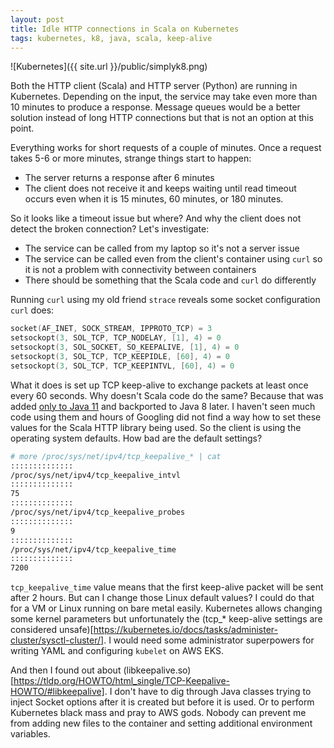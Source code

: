 ```yaml
---
layout: post
title: Idle HTTP connections in Scala on Kubernetes
tags: kubernetes, k8, java, scala, keep-alive
---
```


![Kubernetes]({{ site.url }}/public/simplyk8.png)

Both the HTTP client (Scala) and HTTP server (Python) are running in Kubernetes. Depending on the input, the service may take even more than 10 minutes to produce a response. Message queues would be a better solution instead of long HTTP connections but that is not an option at this point.

Everything works for short requests of a couple of minutes. Once a request takes 5-6 or more minutes, strange things start to happen:

- The server returns a response after 6 minutes
- The client does not receive it and keeps waiting until read timeout occurs even when it is 15 minutes, 60 minutes, or 180 minutes.

So it looks like a timeout issue but where? And why the client does not detect the broken connection? Let's investigate:

- The service can be called from my laptop so it's not a server issue
- The service can be called even from the client's container using `curl` so it is not a problem with connectivity between containers
- There should be something that the Scala code and `curl` do differently

Running `curl` using my old friend `strace` reveals some socket configuration `curl` does:

```C
socket(AF_INET, SOCK_STREAM, IPPROTO_TCP) = 3
setsockopt(3, SOL_TCP, TCP_NODELAY, [1], 4) = 0
setsockopt(3, SOL_SOCKET, SO_KEEPALIVE, [1], 4) = 0
setsockopt(3, SOL_TCP, TCP_KEEPIDLE, [60], 4) = 0
setsockopt(3, SOL_TCP, TCP_KEEPINTVL, [60], 4) = 0
```

What it does is set up TCP keep-alive to exchange packets at least once every 60 seconds. Why doesn't Scala code do the same? Because that was added [only to Java 11](https://docs.oracle.com/en/java/javase/11/docs/api/jdk.net/jdk/net/ExtendedSocketOptions.html) and backported to Java 8 later. I haven't seen much code using them and hours of Googling did not find a way how to set these values for the Scala HTTP library being used. So the client is using the operating system defaults. How bad are the default settings?

```bash
# more /proc/sys/net/ipv4/tcp_keepalive_* | cat
::::::::::::::
/proc/sys/net/ipv4/tcp_keepalive_intvl
::::::::::::::
75
::::::::::::::
/proc/sys/net/ipv4/tcp_keepalive_probes
::::::::::::::
9
::::::::::::::
/proc/sys/net/ipv4/tcp_keepalive_time
::::::::::::::
7200
```

`tcp_keepalive_time` value means that the first keep-alive packet will be sent after 2 hours. But can I change those Linux default values? I could do that for a VM or Linux running on bare metal easily. Kubernetes allows changing some kernel parameters but unfortunately the (tcp_* keep-alive settings are considered unsafe)[https://kubernetes.io/docs/tasks/administer-cluster/sysctl-cluster/]. I would need some administrator superpowers for writing YAML and configuring `kubelet` on AWS EKS.

And then I found out about (libkeepalive.so)[https://tldp.org/HOWTO/html_single/TCP-Keepalive-HOWTO/#libkeepalive]. I don't have to dig through Java classes trying to inject Socket options after it is created but before it is used. Or to perform Kubernetes black mass and pray to AWS gods. Nobody can prevent me from adding new files to the container and setting additional environment variables.
